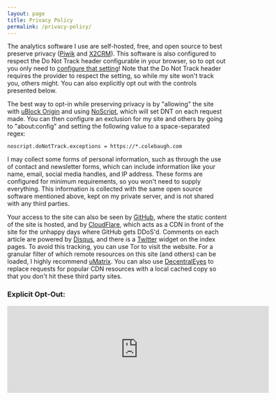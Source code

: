 ```yaml
---
layout: page
title: Privacy Policy
permalink: /privacy-policy/
---
```


The analytics software I use are self-hosted, free, and open source to best preserve privacy ([Piwik](https://www.piwik.org/) and [X2CRM](https://www.x2crm.com/)). This software is also configured to respect the Do Not Track header configurable in your browser, so to opt out you only need to [configure that setting](https://lifehacker.com/everywhere-you-can-enable-do-not-track-1006138985)! Note that the Do Not Track header requires the provider to respect the setting, so while my site won't track you, others might. You can also explicitly opt out with the controls presented below.

The best way to opt-in while preserving privacy is by "allowing" the site with [uBlock Origin](https://addons.mozilla.org/en-US/firefox/addon/ublock-origin/) and using [NoScript](https://addons.mozilla.org/en-US/firefox/addon/noscript/), which will set DNT on each request made. You can then configure an exclusion for my site and others by going to "about:config" and setting the following value to a space-separated regex:

```
noscript.doNotTrack.exceptions = https://*.colebaugh.com
```

I may collect some forms of personal information, such as through the use of contact and newsletter forms, which can include information like your name, email, social media handles, and IP address. These forms are configured for minimum requirements, so you won't need to supply everything. This information is collected with the same open source software mentioned above, kept on my private server, and is not shared with any third parties.

Your access to the site can also be seen by [GitHub](https://github.com), where the static content of the site is hosted, and by [CloudFlare](https://cloudflare.com), which acts as a CDN in front of the site for the unhappy days where GitHub gets DDoS'd. Comments on each article are powered by [Disqus](https://disqus.com/), and there is a [Twitter](https://www.twitter.com/) widget on the index pages. To avoid this tracking, you can use Tor to visit the website. For a granular filter of which  remote resources on this site (and others) can be loaded, I highly recommend [uMatrix](https://addons.mozilla.org/en-US/firefox/addon/umatrix/). You can also use [DecentralEyes](https://addons.mozilla.org/en-US/firefox/addon/decentraleyes/) to replace requests for popular CDN resources with a local cached copy so that you don't hit these third party sites.

<div class="jumbotron text-center">
<h3>Explicit Opt-Out:</h3>
<iframe
        style="border: 0; height: 200px; width: 600px;"
        src="https://piwik.colebaugh.com/piwik/index.php?module=CoreAdminHome&action=optOut&language=en&backgroundColor=&fontColor=&fontSize=&fontFamily=Helvetica"
        ></iframe>
</div>
 

